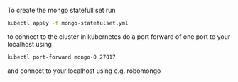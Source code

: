 To create the mongo statefull set run

```bash
kubectl apply -f mongo-statefulset.yml
```

to connect to the cluster in kubernetes do a port forward of one port to your localhost using

```bash
kubectl port-forward mongo-0 27017
```

and connect to your localhost using e.g. robomongo